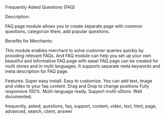 Frequently Asked Questions (FAQ)

Description:

FAQ page module allows you to create separate page with common questions, categorize them, add popular questions.


Benefits for Merchants:

This module enables merchant to solve customer queries quickly by providing relevant FAQs.
And FAQ module can help you set up your own beautiful and informative FAQ page with ease!
FAQ page can be created for multi stores and in multi languages.
It supports separate meta keywords and meta description for FAQ page.

Features:
Super easy install.
Easy to customize.
You can add text, image and video to your faq content.
Drag and Drop to change positions
Fully responsive 100%.
Multi-language ready.
Support multi-sStore.
Well documented.


frequently, asked, questions, faq, support, content, video, text, html, page, advanced, search, client, answer
